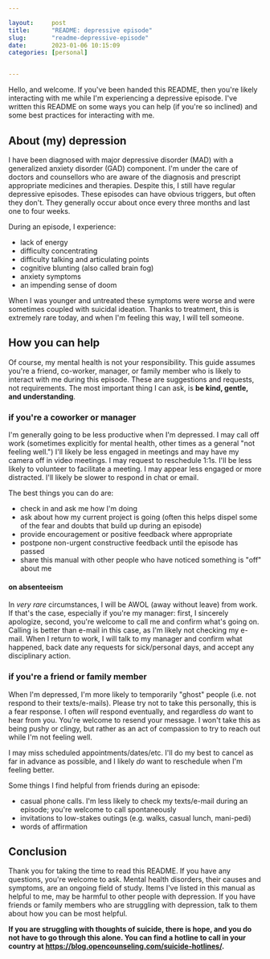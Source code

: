 ```yaml
---

layout:     post
title:      "README: depressive episode"
slug:       "readme-depressive-episode"
date:       2023-01-06 10:15:09
categories: [personal]


---
```


Hello, and welcome. If you've been handed this README, then you're likely
interacting with me while I'm experiencing a depressive episode. I've written
this README on some ways you can help (if you're so inclined) and some best
practices for interacting with me.

## About (my) depression

I have been diagnosed with major depressive disorder (MAD) with a generalized
anxiety disorder (GAD) component. I'm under the care of doctors and counsellors
who are aware of the diagnosis and prescript appropriate medicines and
therapies. Despite this, I still have regular depressive episodes. These
episodes can have obvious triggers, but often they don't. They generally occur
about once every three months and last one to four weeks.

During an episode, I experience:

- lack of energy
- difficulty concentrating
- difficulty talking and articulating points
- cognitive blunting (also called brain fog)
- anxiety symptoms
- an impending sense of doom

When I was younger and untreated these symptoms were worse and were sometimes
coupled with suicidal ideation. Thanks to treatment, this is extremely rare
today, and when I'm feeling this way, I will tell someone.

## How you can help

Of course, my mental health is not your responsibility. This guide assumes
you're a friend, co-worker, manager, or family member who is likely to interact
with me during this episode. These are suggestions and requests, not
requirements. The most important thing I can ask, is **be kind, gentle, and
understanding**.

### if you're a coworker or manager

I'm generally going to be less productive when I'm depressed. I may call off
work (sometimes explicitly for mental health, other times as a general "not
feeling well.") I'll likely be less engaged in meetings and may have my camera
off in video meetings. I may request to reschedule 1:1s. I'll be less likely to
volunteer to facilitate a meeting. I may appear less engaged or more
distracted. I'll likely be slower to respond in chat or email.

The best things you can do are:

- check in and ask me how I'm doing
- ask about how my current project is going (often this helps dispel some of
  the fear and doubts that build up during an episode)
- provide encouragement or positive feedback where appropriate
- postpone non-urgent constructive feedback until the episode has passed
- share this manual with other people who have noticed something is "off" about
  me

#### on absenteeism

In _very rare_ circumstances, I will be AWOL (away without leave) from work. If
that's the case, especially if you're my manager: first, I sincerely apologize,
second, you're welcome to call me and confirm what's going on. Calling is
better than e-mail in this case, as I'm likely not checking my e-mail. When I
return to work, I will talk to my manager and confirm what happened, back date
any requests for sick/personal days, and accept any disciplinary action.

### if you're a friend or family member

When I'm depressed, I'm more likely to temporarily "ghost" people (i.e. not
respond to their texts/e-mails). Please try not to take this personally, this
is a fear response. I often _will_ respond eventually, and regardless _do_ want
to hear from you. You're welcome to resend your message. I won't take this as
being pushy or clingy, but rather as an act of compassion to try to reach out
while I'm not feeling well.

I may miss scheduled appointments/dates/etc. I'll do my best to cancel as far
in advance as possible, and I likely _do_ want to reschedule when I'm feeling
better.

Some things I find helpful from friends during an episode:

- casual phone calls. I'm less likely to check my texts/e-mail during an
  episode; you're welcome to call spontaneously
- invitations to low-stakes outings (e.g. walks, casual lunch, mani-pedi)
- words of affirmation

## Conclusion

Thank you for taking the time to read this README. If you have any questions,
you're welcome to ask. Mental health disorders, their causes and symptoms, are
an ongoing field of study. Items I've listed in this manual as helpful to me,
may be harmful to other people with depression. If you have friends or family
members who are struggling with depression, talk to them about how you can be
most helpful.

**If you are struggling with thoughts of suicide, there is hope, and you do not
have to go through this alone. You can find a hotline to call in your country
at https://blog.opencounseling.com/suicide-hotlines/.**
